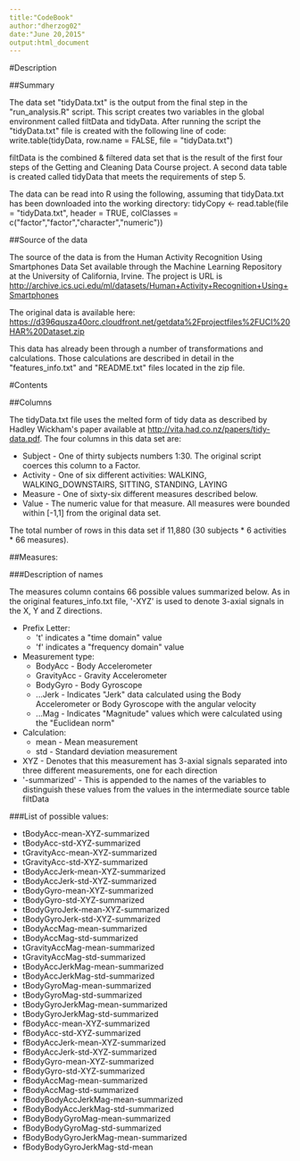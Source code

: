```yaml
---
title:"CodeBook"
author:"dherzog02"
date:"June 20,2015"
output:html_document
---
```


#Description

##Summary

The data set "tidyData.txt" is the output from the final step in the "run_analysis.R" script. This script creates two variables in the global environment called filtData and tidyData. After running the script the "tidyData.txt" file is created with the following line of code:
write.table(tidyData, row.name = FALSE, file = "tidyData.txt")

filtData is the combined & filtered data set that is the result of the first four steps of the Getting and Cleaning Data Course project. A second data table is created called tidyData that meets the requirements of step 5.

The data can be read into R using the following, assuming that tidyData.txt has been downloaded into the working directory:
tidyCopy <- read.table(file = "tidyData.txt", header =  TRUE, colClasses = c("factor","factor","character","numeric"))

##Source of the data

The source of the data is from the Human Activity Recognition Using Smartphones Data Set available through the Machine Learning Repository at the University of California, Irvine. The project is URL is <http://archive.ics.uci.edu/ml/datasets/Human+Activity+Recognition+Using+Smartphones>

The original data is available here: <https://d396qusza40orc.cloudfront.net/getdata%2Fprojectfiles%2FUCI%20HAR%20Dataset.zip>

This data has already been through a number of transformations and calculations. Those calculations are described in detail in the "features_info.txt" and "README.txt" files located in the zip file. 

 

#Contents

##Columns

The tidyData.txt file uses the melted form of tidy data as described by Hadley Wickham's paper available at <http://vita.had.co.nz/papers/tidy-data.pdf>. The four columns in this data set are:

- Subject - One of thirty subjects numbers 1:30. The original script coerces this column to a Factor.
- Activity - One of six different activities: WALKING, WALKING_DOWNSTAIRS, SITTING, STANDING, LAYING
- Measure - One of sixty-six different measures described below.
- Value - The numeric value for that measure. All measures were bounded within [-1,1] from the original data set.

The total number of rows in this data set if 11,880 (30 subjects * 6 activities * 66 measures).

##Measures:

###Description of names

The measures column contains 66 possible values summarized below. As in the original features_info.txt file, '-XYZ' is used to denote 3-axial signals in the X, Y and Z directions. 
* Prefix Letter: 
  * 't' indicates a "time domain" value
  * 'f' indicates a "frequency domain" value
* Measurement type:
  * BodyAcc - Body Accelerometer
  * GravityAcc - Gravity Accelerometer
  * BodyGyro - Body Gyroscope
  * ...Jerk - Indicates "Jerk" data calculated using the Body Accelerometer or Body Gyroscope with the angular velocity
  * ...Mag - Indicates "Magnitude" values which were calculated using the "Euclidean norm"
* Calculation:
  * mean - Mean measurement 
  * std - Standard deviation measurement
* XYZ - Denotes that this measurement has 3-axial signals separated into three different measurements, one for each direction
* '-summarized' - This is appended to the names of the variables to distinguish these values from the values in the intermediate source table filtData

###List of possible values:

- tBodyAcc-mean-XYZ-summarized
- tBodyAcc-std-XYZ-summarized
- tGravityAcc-mean-XYZ-summarized
- tGravityAcc-std-XYZ-summarized
- tBodyAccJerk-mean-XYZ-summarized
- tBodyAccJerk-std-XYZ-summarized
- tBodyGyro-mean-XYZ-summarized
- tBodyGyro-std-XYZ-summarized
- tBodyGyroJerk-mean-XYZ-summarized
- tBodyGyroJerk-std-XYZ-summarized
- tBodyAccMag-mean-summarized
- tBodyAccMag-std-summarized
- tGravityAccMag-mean-summarized
- tGravityAccMag-std-summarized
- tBodyAccJerkMag-mean-summarized
- tBodyAccJerkMag-std-summarized
- tBodyGyroMag-mean-summarized
- tBodyGyroMag-std-summarized
- tBodyGyroJerkMag-mean-summarized
- tBodyGyroJerkMag-std-summarized
- fBodyAcc-mean-XYZ-summarized
- fBodyAcc-std-XYZ-summarized
- fBodyAccJerk-mean-XYZ-summarized
- fBodyAccJerk-std-XYZ-summarized
- fBodyGyro-mean-XYZ-summarized
- fBodyGyro-std-XYZ-summarized
- fBodyAccMag-mean-summarized
- fBodyAccMag-std-summarized
- fBodyBodyAccJerkMag-mean-summarized
- fBodyBodyAccJerkMag-std-summarized
- fBodyBodyGyroMag-mean-summarized
- fBodyBodyGyroMag-std-summarized
- fBodyBodyGyroJerkMag-mean-summarized
- fBodyBodyGyroJerkMag-std-mean